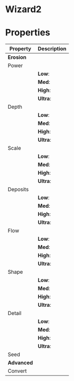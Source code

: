 # Wizard2


# Properties


| Property | Description| 
| -------- | -----------|
| **Erosion** |  |
| Power |  |
| | **Low**: <desc> |
| | **Med**: <desc> |
| | **High**: <desc> |
| | **Ultra**: <desc> |
| Depth |  |
| | **Low**: <desc> |
| | **Med**: <desc> |
| | **High**: <desc> |
| | **Ultra**: <desc> |
| Scale |  |
| | **Low**: <desc> |
| | **Med**: <desc> |
| | **High**: <desc> |
| | **Ultra**: <desc> |
| Deposits |  |
| | **Low**: <desc> |
| | **Med**: <desc> |
| | **High**: <desc> |
| | **Ultra**: <desc> |
| Flow |  |
| | **Low**: <desc> |
| | **Med**: <desc> |
| | **High**: <desc> |
| | **Ultra**: <desc> |
| Shape |  |
| | **Low**: <desc> |
| | **Med**: <desc> |
| | **High**: <desc> |
| | **Ultra**: <desc> |
| Detail |  |
| | **Low**: <desc> |
| | **Med**: <desc> |
| | **High**: <desc> |
| | **Ultra**: <desc> |
| Seed |  |
| **Advanced** |  |
| Convert |  |





